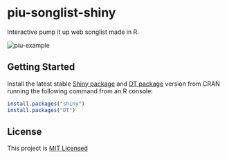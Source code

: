 # piu-songlist-shiny

Interactive pump it up web songlist made in R.

![piu-example](https://user-images.githubusercontent.com/7308241/39526730-0c955f12-4df6-11e8-9726-044e7e8a0914.png?raw=true)

## Getting Started

Install the latest stable [Shiny package](https://github.com/rstudio/shiny) and [DT package](https://github.com/rstudio/DT) version from CRAN running the following command from an R console:

```r
install.packages("shiny")
install.packages("DT")
```

## License

This project is [MIT Licensed](LICENSE)
